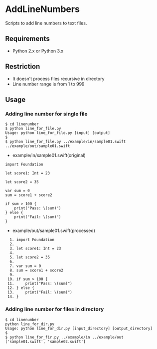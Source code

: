 # AddLineNumbers
Scripts to add line numbers to text files.

## Requirements
- Python 2.x or Python 3.x

## Restriction
- It doesn't process files recursive in directory
- Line number range is from 1 to 999

## Usage
### Adding line number for single file
```
$ cd linenumber
$ python line_for_file.py
Usage: python line_for_file.py [input] [output]
$
$ python line_for_file.py ../example/in/sample01.swift ../example/out/sample01.swift
```

- example/in/sample01.swift(original)
```
import Foundation

let score1: Int = 23

let score2 = 35

var sum = 0
sum = score1 + score2

if sum > 100 {
    print("Pass: \(sum)")
} else {
    print("Fail: \(sum)")
}
```

- example/out/sample01.swift(processed)
```
  1. import Foundation
  2. 
  3. let score1: Int = 23
  4. 
  5. let score2 = 35
  6. 
  7. var sum = 0
  8. sum = score1 + score2
  9. 
 10. if sum > 100 {
 11.     print("Pass: \(sum)")
 12. } else {
 13.     print("Fail: \(sum)")
 14. }
```

### Adding line number for files in directory
```
$ cd linenumber
python line_for_dir.py 
Usage: python line_for_dir.py [input_directory] [output_directory]
$
$ python line_for_fir.py ../example/in ../example/out
['sample01.swift', 'sample02.swift']
```
